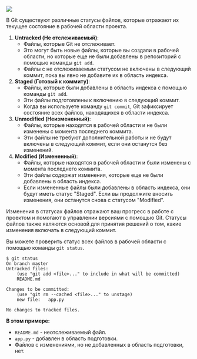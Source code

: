 [![](https://miro.medium.com/v2/resize:fit:935/1*0Eqod1YY6zOW8G7rCB4qbg.jpeg)](https://miro.medium.com/v2/resize:fit:935/1*0Eqod1YY6zOW8G7rCB4qbg.jpeg)

В Git существуют различные статусы файлов, которые отражают их текущее состояние в рабочей области проекта.

1. **Untracked (Не отслеживаемый)**:
    - Файлы, которые Git не отслеживает.
    - Это могут быть новые файлы, которые вы создали в рабочей области, но которые еще не были добавлены в репозиторий с помощью команды `git add`.
    - Файлы с не отслеживаемым статусом не включены в следующий коммит, пока вы явно не добавите их в область индекса.
2. **Staged (Готовый к коммиту)**:
    - Файлы, которые были добавлены в область индекса с помощью команды `git add`.
    - Эти файлы подготовлены к включению в следующий коммит.
    - Когда вы используете команду `git commit`, Git зафиксирует состояние всех файлов, находящихся в области индекса.
3. **Unmodified (Неизмененный)**:
    - Файлы, которые находятся в рабочей области и не были изменены с момента последнего коммита.
    - Эти файлы не требуют дополнительной работы и не будут включены в следующий коммит, если они останутся без изменений.
4. **Modified (Измененный)**:
    - Файлы, которые находятся в рабочей области и были изменены с момента последнего коммита.
    - Эти файлы содержат изменения, которые еще не были добавлены в область индекса.
    - Если измененные файлы были добавлены в область индекса, они будут иметь статус "Staged". Если вы продолжите вносить изменения, они останутся снова с статусом "Modified".

Изменения в статусах файлов отражают ваш прогресс в работе с проектом и помогают в управлении версиями с помощью Git. Статусы файлов также являются основой для принятия решений о том, какие изменения включать в следующий коммит.

Вы можете проверить статус всех файлов в рабочей области с помощью команды `git status`.

```Shell
$ git status
On branch master
Untracked files:
    (use "git add <file>..." to include in what will be committed)
    README.md

Changes to be committed:
    (use "git rm --cached <file>..." to unstage)
    new file:   app.py

No changes to tracked files.
```

**В этом примере:**

- `README.md` - неотслеживаемый файл.
- `app.py` - добавлен в область подготовки.
- Файлов с изменениями, но не добавленных в область подготовки, нет.
<div class="page-break" style="page-break-before: always;"></div>
